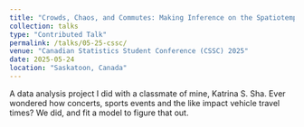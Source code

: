 ```yaml
---
title: "Crowds, Chaos, and Commutes: Making Inference on the Spatiotemporal Impact of Special Events on Travel Times"
collection: talks
type: "Contributed Talk"
permalink: /talks/05-25-cssc/
venue: "Canadian Statistics Student Conference (CSSC) 2025"
date: 2025-05-24
location: "Saskatoon, Canada"
---
```


A data analysis project I did with a classmate of mine, Katrina S. Sha. Ever wondered how concerts, sports events and the like impact vehicle travel times? We did, and fit a model to figure that out. 